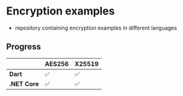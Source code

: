 # Encryption examples
- repository containing encryption examples in different languages
## Progress
|               | **AES256** | **X25519** |
|---------------|------------|------------|
| **Dart**      | ✅         | ✅         |
| **.NET Core** | ✅         | ✅         |